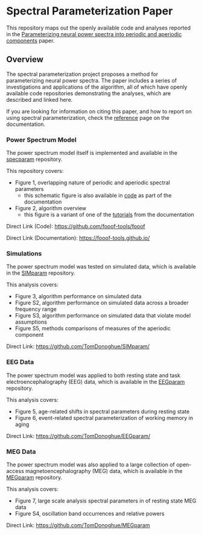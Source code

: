 # Spectral Parameterization Paper

This repository maps out the openly available code and analyses reported in the
[Parameterizing neural power spectra into periodic and aperiodic components](https://doi.org/10.1038/s41593-020-00744-x)
paper.

## Overview

The spectral parameterization project proposes a method for parameterizing neural power spectra.
The paper includes a series of investigations and applications of the algorithm,
all of which have openly available code repositories demonstrating the analyses,
which are described and linked here.

If you are looking for information on citing this paper, and how to report on using spectral parameterization, check the
[reference](https://fooof-tools.github.io/fooof/reference.html)
page on the documentation.

### Power Spectrum Model

The power spectrum model itself is implemented and available in the
[specparam](https://github.com/fooof-tools/fooof)
repository.

This repository covers:
- Figure 1, overlapping nature of periodic and aperiodic spectral parameters
  - this schematic figure is also available in
[code](https://fooof-tools.github.io/fooof/auto_motivations/measurements/plot_PeriodicAperiodicFeatures.html)
as part of the documentation
- Figure 2, algorithm overview
  - this figure is a variant of one of the
[tutorials](https://fooof-tools.github.io/fooof/auto_tutorials/plot_03-FOOOFAlgorithm.html)
from the documentation

Direct Link (Code): https://github.com/fooof-tools/fooof

Direct Link (Documentation): https://fooof-tools.github.io/

### Simulations

The power spectrum model was tested on simulated data, which is available in the
[SIMparam](https://github.com/TomDonoghue/SIMparam/)
repository.

This analysis covers:
- Figure 3, algorithm performance on simulated data
- Figure S2, algorithm performance on simulated data across a broader frequency range
- Figure S3, algorithm performance on simulated data that violate model assumptions
- Figure S5, methods comparisons of measures of the aperiodic component

Direct Link: https://github.com/TomDonoghue/SIMparam/

### EEG Data

The power spectrum model was applied to both resting state and task
electroencephalography (EEG) data, which is available in the
[EEGparam](https://github.com/TomDonoghue/EEGparam/)
repository.

This analysis covers:
- Figure 5, age-related shifts in spectral parameters during resting state
- Figure 6, event-related spectral parameterization of working memory in aging

Direct Link: https://github.com/TomDonoghue/EEGparam/

### MEG Data

The power spectrum model was also applied to a large collection of open-access
magnetoencephalography (MEG) data, which is available in the
[MEGparam](https://github.com/TomDonoghue/MEGparam)
repository.

This analysis covers:
- Figure 7, large scale analysis spectral parameters in of resting state MEG data
- Figure S4, oscillation band occurrences and relative powers

Direct Link: https://github.com/TomDonoghue/MEGparam

